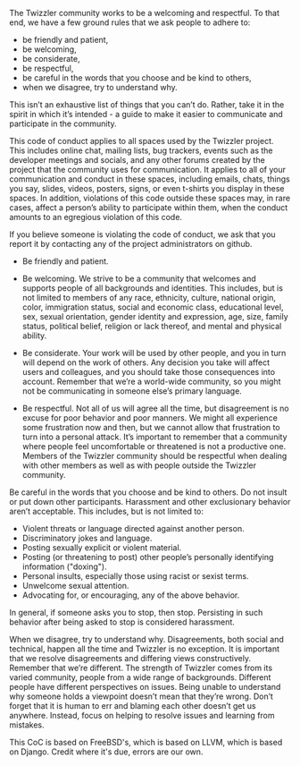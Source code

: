 The Twizzler community works to be a welcoming and respectful.  To that
end, we have a few ground rules that we ask people to adhere to:

  * be friendly and patient,
  * be welcoming,
  * be considerate,
  * be respectful,
  * be careful in the words that you choose and be kind to others,
  * when we disagree, try to understand why.

This isn’t an exhaustive list of things that you can’t do. Rather,
take it in the spirit in which it’s intended - a guide to make it
easier to communicate and participate in the community.

This code of conduct applies to all spaces used by the Twizzler
project. This includes online chat, mailing lists, bug trackers,
events such as the developer meetings and socials, and any other
forums created by the project that the community uses for
communication. It applies to all of your communication and conduct in
these spaces, including emails, chats, things you say, slides, videos,
posters, signs, or even t-shirts you display in these spaces. In
addition, violations of this code outside these spaces may, in rare
cases, affect a person’s ability to participate within them, when the
conduct amounts to an egregious violation of this code.

If you believe someone is violating the code of conduct, we ask that
you report it by contacting any of the project administrators on
github.

  * Be friendly and patient.

  * Be welcoming. We strive to be a community that welcomes and supports
people of all backgrounds and identities. This includes, but is not
limited to members of any race, ethnicity, culture, national origin,
color, immigration status, social and economic class, educational
level, sex, sexual orientation, gender identity and expression, age,
size, family status, political belief, religion or lack thereof, and
mental and physical ability.

  * Be considerate. Your work will be used by other people, and you in
turn will depend on the work of others. Any decision you take will
affect users and colleagues, and you should take those consequences
into account. Remember that we’re a world-wide community, so you might
not be communicating in someone else’s primary language.

  * Be respectful. Not all of us will agree all the time, but
disagreement is no excuse for poor behavior and poor manners. We might
all experience some frustration now and then, but we cannot allow that
frustration to turn into a personal attack. It’s important to remember
that a community where people feel uncomfortable or threatened is not
a productive one. Members of the Twizzler community should be
respectful when dealing with other members as well as with people
outside the Twizzler community.

Be careful in the words that you choose and be kind to others. Do not
insult or put down other participants. Harassment and other
exclusionary behavior aren’t acceptable. This includes, but is not
limited to:

  * Violent threats or language directed against another person.
  * Discriminatory jokes and language.
  * Posting sexually explicit or violent material.
  * Posting (or threatening to post) other people’s personally
    identifying information ("doxing").
  * Personal insults, especially those using racist or sexist terms.
  * Unwelcome sexual attention.
  * Advocating for, or encouraging, any of the above behavior.

In general, if someone asks you to stop, then stop. Persisting in such
behavior after being asked to stop is considered harassment.

When we disagree, try to understand why. Disagreements, both social
and technical, happen all the time and Twizzler is no exception. It is
important that we resolve disagreements and differing views
constructively. Remember that we’re different. The strength of
Twizzler comes from its varied community, people from a wide range of
backgrounds. Different people have different perspectives on
issues. Being unable to understand why someone holds a viewpoint
doesn’t mean that they’re wrong. Don’t forget that it is human to err
and blaming each other doesn’t get us anywhere. Instead, focus on
helping to resolve issues and learning from mistakes.

This CoC is based on FreeBSD's, which is based on LLVM, which is
based on Django.  Credit where it's due, errors are our own.
